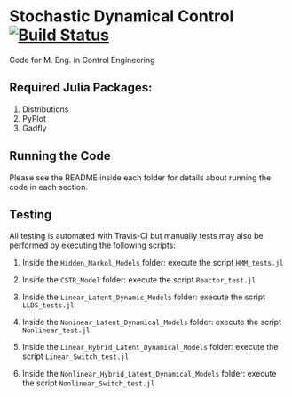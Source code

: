# Stochastic Dynamical Control [![Build Status](https://travis-ci.org/stelmo/Stochastic-Dynamical-Control-Code.svg?branch=master)](https://travis-ci.org/stelmo/Stochastic-Dynamical-Control-Code)
Code for M. Eng. in Control Engineering

## Required Julia Packages:

1. Distributions
2. PyPlot
3. Gadfly

## Running the Code

Please see the README inside each folder for details about running the code in each section.

## Testing
All testing is automated with Travis-CI but manually tests may also be performed by executing the following scripts:

1. Inside the `Hidden_Markol_Models` folder: execute the script `HMM_tests.jl`

2. Inside the `CSTR_Model` folder: execute the script `Reactor_test.jl`

3. Inside the `Linear_Latent_Dynamic_Models` folder: execute the script `LLDS_tests.jl`

4. Inside the `Noninear_Latent_Dynamical_Models` folder: execute the script `Nonlinear_test.jl`

5. Inside the `Linear_Hybrid_Latent_Dynamical_Models` folder: execute the script `Linear_Switch_test.jl`

6. Inside the `Nonlinear_Hybrid_Latent_Dynamical_Models` folder: execute the script `Nonlinear_Switch_test.jl`
